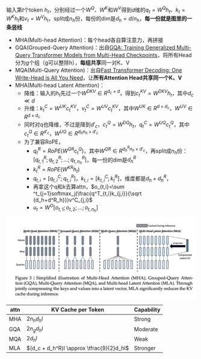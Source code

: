 输入第$t$个token $h_t$，分别经过一个$W^Q$、$W^K$和$W^V$得到$d$维的$q_t=W^Qh_t$、$k_t=W^Kh_t$和$v_t=W^Vh_t$，split成$n_h$份，每份的dim是$d_h=d/n_h$，**每一份就是图里的一条竖线**

+ MHA(Multi-head Attention)：每个head各自算注意力，再拼接
+ GQA(Grouped-Query Attention)：出自[GQA: Training Generalized Multi-Query Transformer Models from Multi-Head Checkpoints](https://arxiv.org/pdf/2305.13245)，将所有Head分为$g$个组（g可以整除h），**每组共享**同一对K、V
+ MQA(Multi-Query Attention)：出自[Fast Transformer Decoding: One Write-Head is All You Need](https://arxiv.org/pdf/1911.02150)，让**所有Attention Head共享同一个K、V**
+ MHA(Multi-head Latent Attention)：
    + 降维：输入的$h_t$先过一个$W^{DKV}\in R^{d_c\times d}$，得到$c_t^{KV}=W^{DKV}h_t$，其中$d_c\ll d$
    + 升维：$k^C_t=W^{UK}c_t^{KV}$，$v^C_t=W^{UV}c_t^{KV}$，其中$W^{UK}\in R^{d\times d_c}$，$W^{UV}\in R^{d\times d_c}$
    + 同时对q也降维，不过是降到$d'_c$，$c^Q_t=W^{DQ}h_t$，$q^C_t=W^{UQ}c_t^Q$，其中$c^Q_t\in R^{d'_c}$，$W^{UQ}\in R^{d_hn_h\times d'_c}$
    + 为了兼容RoPE，
        + $q^R_t=RoPE(W^{QR}c^Q_t)$，其中$W^{QR}\in R^{d^R_hn_h\times d'_c}$，再split成$n_h$份：$[q^R_{t,1};q^R_{t,2};...;q^R_{t,n_h}]$，每一份的dim是$d^R_h$
        + $k^R_t=RoPE(W^{KR}h_t)$
        + $q_{t,i}=[q^C_{t,i};q^R_{t,i}]$，$k_{t,i}=[k^C_{t,i};k^R_t]$，维度都是$d_h+d^R_h$，
        + 再拿这个q和k去算attn，$o_{t,i}=\sum ^t_{j=1}softmax_j(\frac{q^T_{t,i}k_{j,i}}{\sqrt {d_h+d^R_h}})v^C_{j,i}$
        + $u_t=W^O[o_{t,1};o_{t,2};...;o_{t,n_h}]$

![](../assets/mha-gqa-mqa-mla.png)

| attn | KV Cache per Token | Capability |
|-------|---------------------------------|-------|
| MHA | $2n_hd_hl$ | Strong   |
| GQA | $2n_gd_hl$ | Moderate  |
| MQA | $2d_hl$  | Weak  |
| MLA | $(d_c + d_h^R)l \approx \tfrac{9}{2}d_hl$ | Stronger |


